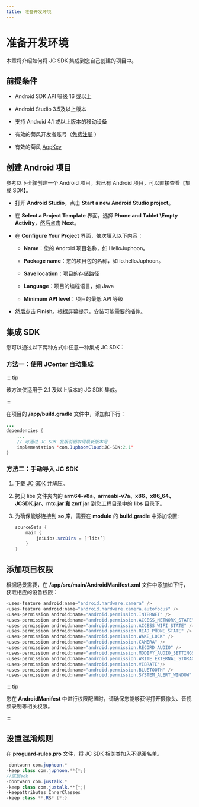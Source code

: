 ```yaml
---
title: 准备开发环境
---
```

# 准备开发环境

本章将介绍如何将 JC SDK 集成到您自己创建的项目中。

## 前提条件

- Android SDK API 等级 16 或以上

- Android Studio 3.5及以上版本

- 支持 Android 4.1 或以上版本的移动设备

- 有效的菊风开发者账号（[免费注册](http://developer.juphoon.com/signup) ）

- 有效的菊风 [AppKey](/cn/document/V2.1/create-application.php)

## 创建 Android 项目

参考以下步骤创建一个 Android 项目。若已有 Android 项目，可以直接查看【集成 SDK】。

- 打开 **Android Studio**，点击 **Start a new Android Studio project**。

- 在 **Select a Project Template** 界面，选择 **Phone and Tablet \Empty
    Activity**，然后点击 **Next**。

- 在 **Configure Your Project** 界面，依次填入以下内容：

  - **Name**：您的 Android 项目名称，如 HelloJuphoon。

  - **Package name**：您的项目包的名称，如 io.helloJuphoon。

  - **Save location**：项目的存储路径

  - **Language**：项目的编程语言，如 Java

  - **Minimum API level**：项目的最低 API 等级

- 然后点击 **Finish**。根据屏幕提示，安装可能需要的插件。

## 集成 SDK

您可以通过以下两种方式中任意一种集成 JC SDK：

### 方法一：使用 JCenter 自动集成

::: tip

该方法仅适用于 2.1 及以上版本的 JC SDK 集成。

:::

在项目的 **/app/build.gradle** 文件中，添加如下行：

``````java
...
dependencies {
    ...
    // 可通过 JC SDK 发版说明取得最新版本号
    implementation 'com.JuphoonCloud:JC-SDK:2.1'
}
``````

### 方法二：手动导入 JC SDK

1. [下载 JC
    SDK](/portal/cn/downloadsdk/download_sdk.php?filename=JC-SDK-Android-V2_1.tar.gz)
    并解压。

2. 拷贝 libs 文件夹内的 **arm64-v8a、armeabi-v7a、x86、x86\_64、JCSDK.jar、mtc.jar
    和 zmf.jar** 到您工程目录中的 **libs** 目录下。

3. 为确保能够连接到 **so 库**，需要在 **module** 的 **build.gradle** 中添加设置:

    ``````java
    sourceSets {
        main {
            jniLibs.srcDirs = ['libs’]
        }
    }
    ``````

## 添加项目权限

根据场景需要，在 **/app/src/main/AndroidManifest.xml** 文件中添加如下行，获取相应的设备权限：

``````java
<uses-feature android:name="android.hardware.camera" />
<uses-feature android:name="android.hardware.camera.autofocus" />
<uses-permission android:name="android.permission.INTERNET" />
<uses-permission android:name="android.permission.ACCESS_NETWORK_STATE" />
<uses-permission android:name="android.permission.ACCESS_WIFI_STATE" />
<uses-permission android:name="android.permission.READ_PHONE_STATE" />
<uses-permission android:name="android.permission.WAKE_LOCK" />
<uses-permission android:name="android.permission.CAMERA" />
<uses-permission android:name="android.permission.RECORD_AUDIO" />
<uses-permission android:name="android.permission.MODIFY_AUDIO_SETTINGS" />
<uses-permission android:name="android.permission.WRITE_EXTERNAL_STORAGE" />
<uses-permission android:name="android.permission.VIBRATE"/>
<uses-permission android:name="android.permission.BLUETOOTH" />
<uses-permission android:name="android.permission.SYSTEM_ALERT_WINDOW" />
``````

::: tip

您在 **AndroidManifest** 中进行权限配置时，请确保您能够获得打开摄像头、音视频录制等相关权限。

:::

## 设置混淆规则

在 **proguard-rules.pro** 文件，将 JC SDK 相关类加入不混淆名单。

``````java
-dontwarn com.juphoon.*
-keep class com.juphoon.**{*;}
//底层sdk
-dontwarn com.justalk.*
-keep class com.justalk.**{*;}
-keepattributes InnerClasses
-keep class **.R$* {*;}
``````
